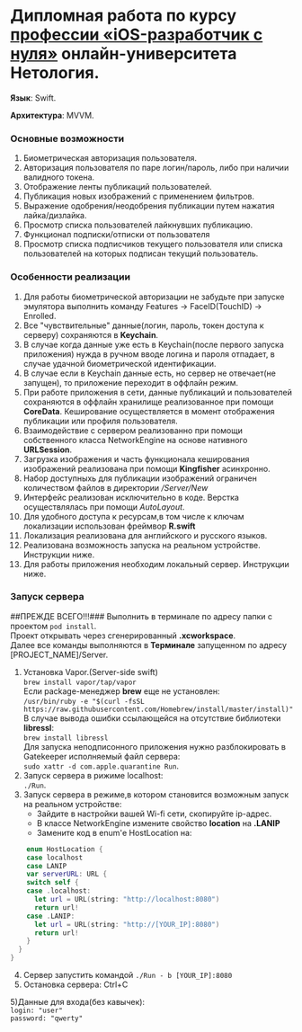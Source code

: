 # Дипломная работа по курсу [профессии «iOS-разработчик с нуля»](https://netology.ru/programs/ios-developer) онлайн-университета Нетология.

**Язык**: Swift.

**Архитектура**: MVVM.

### Основные возможности
1. Биометрическая авторизация пользователя.
2. Авторизация пользователя по паре логин/пароль, либо при наличии валидного токена.
3. Отображение ленты публикаций пользователей.
4. Публикация новых изображений с применением фильтров.
5. Выражение одобрения/неодобрения публикации путем нажатия лайка/дизлайка.
6. Просмотр списка пользователей лайкнувших публикацию.
7. Функционал подписки/отписки от пользователя
8. Просмотр списка подписчиков текущего пользователя или списка пользователей на которых подписан текущий пользователь.

### Особенности реализации

1. Для работы биометрической авторизации не забудьте при запуске эмулятора выполнить команду Features -> FaceID(TouchID) -> Enrolled.
2. Все "чувствительные" данные(логин, пароль, токен доступа к серверу) сохраняются в **Keychain**.
2. В случае когда данные уже есть в Keychain(после первого запуска приложения) нужда в ручном вводе логина и пароля отпадает, в случае удачной биометрической идентификации.
3. В случае если в Keychain данные есть, но сервер не отвечает(не запущен), то приложение переходит в оффлайн режим.
4. При работе приложения в сети, данные публикаций и пользователей сохраняются в оффлайн хранилище реализованное при помощи **CoreData**. Кеширование осуществляется в момент отображения публикации или профиля пользователя.
5. Взаимодействие с сервером реализованно при помощи собственного класса NetworkEngine на основе нативного **URLSession**.
6. Загрузка изображения и часть функционала кеширования изображений реализована при помощи **Kingfisher** асинхронно.
7. Набор доступныхь для публикации изображений ограничен количеством файлов в директории */Server/New*
8. Интерфейс реализован исключительно в коде. Верстка осуществлялась при помощи *AutoLayout*.
9. Для удобного доступа к ресурсам,в том числе к ключам локализации использован фреймвор **R.swift**
10. Локализация реализована для английского и русского языков.
11. Реализована возможность запуска на реальном устройстве. Инструкции ниже.
12. Для работы приложения необходим локальный сервер. Инструкции ниже.


### Запуск сервера  
##ПРЕЖДЕ ВСЕГО!!!###
Выполнить в терминале по адресу папки с проектом `pod install`.  
Проект открывать через сгенерированный **.xcworkspace**.  
Далее все команды выполняются в **Терминале** запущенном по адресу [PROJECT_NAME]/Server.
1) Установка Vapor.(Server-side swift)  
  `brew install vapor/tap/vapor`  
Если package-менеджер **brew** еще не установлен:  
```/usr/bin/ruby -e "$(curl -fsSL https://raw.githubusercontent.com/Homebrew/install/master/install)"```  
В случае вывода ошибки ссылающейся на отсутствие библиотеки **libressl**:  
`brew install libressl`  
Для запуска неподписонного приложения нужно разблокировать в Gatekeeper исполняемый файл сервера:  
`sudo xattr -d com.apple.quarantine Run`.  
2) Запуск сервера в рижиме localhost:  
`./Run`.  
3) Запуск сервера в режиме,в котором становится возможным запуск на реальном устройстве:
    + Зайдите в настройки вашей Wi-fi сети, скопируйте ip-адрес.
    + В классе NetworkEngine измените свойство **location** на **.LANIP**
    + Замените код в enum'е HostLocation на:
```Swift 
    enum HostLocation {
    case localhost
    case LANIP
    var serverURL: URL {
    switch self {
    case .localhost:
      let url = URL(string: "http://localhost:8080")
      return url!
    case .LANIP:
      let url = URL(string: "http://[YOUR_IP]:8080")
      return url!
    }
  }
}
```

   
4) Сервер запустить командой `./Run - b [YOUR_IP]:8080`
5) Остановка сервера:
Ctrl+C

5)Данные для входа(без кавычек):  
`login: "user"`  
`password: "qwerty"`
